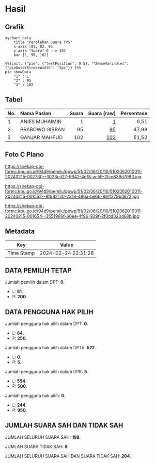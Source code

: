 # Hasil

## Grafik

```mermaid
xychart-beta
    title "Perolehan Suara TPS"
    x-axis [01, 02, 03]
    y-axis "Suara" 0 --> 102
    bar [1, 95, 102]
```

```mermaid
%%{init: {"pie": {"textPosition": 0.5}, "themeVariables": {"pieOuterStrokeWidth": "5px"}} }%%
pie showData
    "1" : 1
    "2" : 95
    "3" : 102
```

## Tabel

| No. | Nama Paslon    | Suara | Suara (raw) | Persentase |
|:--- |:-------------- | -----:| -----------:| ----------:|
| 1   | ANIES MUHAIMIN | 1     | [1][p-1]    | 0,51       |
| 2   | PRABOWO GIBRAN | 95    | [95][p-2]   | 47,98      |
| 3   | GANJAR MAHFUD  | 102   | [102][p-3]  | 51,52      |


[p-1]: https://github.com/gigit-pemilu/pemilu-2024-51-bali/blob/main/pilpres/hitung-suara/sub/51-bali/sub/02-tabanan/sub/06-kediri/sub/2010-pandak-gede/sub/011-tps/sub/paslon-1.txt
[p-2]: https://github.com/gigit-pemilu/pemilu-2024-51-bali/blob/main/pilpres/hitung-suara/sub/51-bali/sub/02-tabanan/sub/06-kediri/sub/2010-pandak-gede/sub/011-tps/sub/paslon-2.txt
[p-3]: https://github.com/gigit-pemilu/pemilu-2024-51-bali/blob/main/pilpres/hitung-suara/sub/51-bali/sub/02-tabanan/sub/06-kediri/sub/2010-pandak-gede/sub/011-tps/sub/paslon-3.txt

## Foto C Plano

https://sirekap-obj-formc.kpu.go.id/94d9/pemilu/ppwp/51/02/06/20/10/5102062010011-20240215-002730--3023cd27-5642-4ef8-ac59-2fce839d7983.jpg

https://sirekap-obj-formc.kpu.go.id/94d9/pemilu/ppwp/51/02/06/20/10/5102062010011-20240215-001552--8f682120-2318-486a-be66-891f279bd672.jpg

https://sirekap-obj-formc.kpu.go.id/94d9/pemilu/ppwp/51/02/06/20/10/5102062010011-20240215-001654--3551966f-66ee-4f96-929f-2f0dd320d68b.jpg


## Metadata

| Key        | Value               |
| ---------- | ------------------- |
| Time Stamp | 2024-02-24 22:31:28 |


## DATA PEMILIH TETAP

Jumlah pemilih dalam DPT: **0**.
 * L: **61**.
 * P: **200**.

## DATA PENGGUNA HAK PILIH

Jumlah pengguna hak pilih dalam DPT: **0**.
 * L: **64**.
 * P: **250**.

Jumlah pengguna hak pilih dalam DPTb: **522**.
 * L: **0**.
 * P: **5**.

Jumlah pengguna hak pilih dalam DPK: **5**.
 * L: **554**.
 * P: **500**.

Jumlah pengguna hak pilih: **0**.
 * L: **244**.
 * P: **950**.

## JUMLAH SUARA SAH DAN TIDAK SAH

JUMLAH SELURUH SUARA SAH: **198**.

JUMLAH SUARA TIDAK SAH: **6**.

JUMLAH SELURUH SUARA SAH DAN SUARA TIDAK SAH: **204**.


